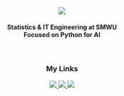 <div align="center">
  <img src="https://capsule-render.vercel.app/api?type=blur&color=0:00c6ff,100:0072ff&height=280&text=YEIN%20KIM&animation=fadeIn&fontColor=ffffff&fontSize=40" />
</div>

<h4 align="center">
  Statistics & IT Engineering at SMWU</br>Focused on Python for AI</h4>

</br>
<h3 align="center">My Links</h3>

<div align="center">
  <a href="https://www.instagram.com/yeinee.k/">
    <img src="https://img.shields.io/badge/Instagram-E4405F?style=flat-square&logo=Instagram&logoColor=white"/>
  </a>
  <a href="https://www.notion.so/yein-kim/YEIN-9637dd9bcc8742ffbb40984e16b30e2c">
    <img src="https://img.shields.io/badge/Notion-000000?style=flat-square&logo=Notion&logoColor=white"/>
  </a>
  <a href="https://blog.naver.com/hztown">
    <img src="https://img.shields.io/badge/Naver-03C75A?style=flat-square&logo=Naver&logoColor=white"/>
  </a></br>
</div>
